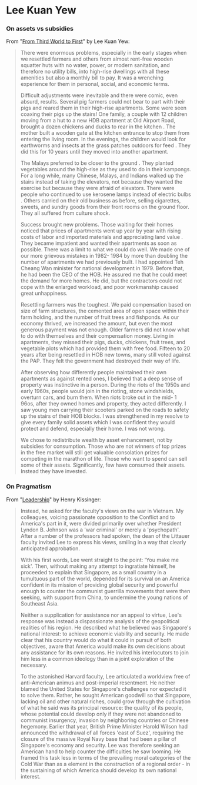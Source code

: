 # Lee Kuan Yew

### On assets vs subsidies

From "[From Third World to First](https://www.goodreads.com/book/show/144409.From_Third_World_to_First)" by Lee Kuan Yew:

> There were enormous problems, especially in the early stages when we resettled farmers and others from almost rent-free wooden squatter huts with no water, power, or modern sanitation, and therefore no utility bills, into high-rise dwellings with all these amenities but also a monthly bill to pay. It was a wrenching experience for them in personal, social, and economic terms.
> 
> Difficult adjustments were inevitable and there were comic, even absurd, results. Several pig farmers could not bear to part with their pigs and reared them in their high-rise apartments. Some were seen coaxing their pigs up the stairs! One family, a couple with 12 children moving from a hut to a new HDB apartment at Old Airport Road, brought a dozen chickens and ducks to rear in the kitchen . The mother built a wooden gate at the kitchen entrance to stop them from entering the living room. In the evenings, the children would look for earthworms and insects at the grass patches outdoors for feed . They did this for 10 years until they moved into another apartment.
> 
> The Malays preferred to be closer to the ground . They planted vegetables around the high-rise as they used to do in their kampongs. For a long while, many Chinese, Malays, and Indians walked up the stairs instead of taking the elevators, not because they wanted the exercise but because they were afraid of elevators. There were people who continued to use kerosene lamps instead of electric bulbs . Others carried on their old business as before, selling cigarettes, sweets, and sundry goods from their front rooms on the ground floor. They all suffered from culture shock.
> 
> Success brought new problems. Those waiting for their homes noticed that prices of apartments went up year by year with rising costs of labor and imported materials and appreciating land value . They became impatient and wanted their apartments as soon as possible. There was a limit to what we could do well. We made one of our more grievous mistakes in 1982- 1984 by more than doubling the number of apartments we had previously built. I had appointed Teh Cheang Wan minister for national development in 1979. Before that, he had been the CEO of the HOB. He assured me that he could meet the demand for more homes. He did, but the contractors could not cope with the enlarged workload, and poor workmanship caused great unhappiness.
> 
> Resettling farmers was the toughest. We paid compensation based on size of farm structures, the cemented area of open space within their farm holding, and the number of fruit trees and fishponds. As our economy thrived, we increased the amount, but even the most generous payment was not enough. Older farmers did not know what to do with themselves and their compensation money. Living in apartments, they missed their pigs, ducks, chickens, fruit trees, and vegetable plots which had provided them with free food. Fifteen to 20 years after being resettled in HOB new towns, many still voted against the PAP. They felt the government had destroyed their way of life.
> 
> After observing how differently people maintained their own apartments as against rented ones, I believed that a deep sense of property was instinctive in a person. During the riots of the 1950s and early 1960s, people would join in the rioting, stone windshields, overturn cars, and burn them. When riots broke out in the mid- 1 96os, after they owned homes and property, they acted differently. I saw young men carrying their scooters parked on the roads to safety up the stairs of their HOB blocks. I was strengthened in my resolve to give every family solid assets which I was confident they would protect and defend, especially their home. I was not wrong.
> 
> We chose to redistribute wealth by asset enhancement, not by subsidies for consumption.
Those who are not winners of top prizes in the free market will still get valuable consolation prizes for competing in the marathon of life. Those who want to spend can sell some of their assets. Significantly, few have consumed their assets. Instead they have invested.


### On Pragmatism

From "[Leadership](https://www.goodreads.com/book/show/58652519-leadership)" by Henry Kissinger:


> Instead, he asked for the faculty's views on the war in Vietnam. My colleagues, voicing passionate opposition to the Conflict and to America's part in it, were divided primarily over whether President Lyndon B. Johnson was a 'war criminal' or merely a 'psychopath'. After a number of the professors had spoken, the dean of the Littauer faculty invited Lee to express his views, smiling in a way that clearly anticipated approbation.
> 
> With his first words, Lee went straight to the point: 'You make me sick'. Then, without making any attempt to ingratiate himself, he proceeded to explain that Singapore, as a small country in a tumultuous part of the world, depended for its survival on an America confident in its mission of providing global security and powerful enough to counter the communist guerrilla movements that were then seeking, with support from China, to undermine the young nations of Southeast Asia.
> 
> Neither a supplication for assistance nor an appeal to virtue, Lee's response was instead a dispassionate analysis of the geopolitical realities of his region. He described what he believed was Singapore's national interest: to achieve economic viability and security. He made clear that his country would do what it could in pursuit of both objectives, aware that America would make its own decisions about any assistance for its own reasons. He invited his interlocutors to join him less in a common ideology than in a joint exploration of the necessary.
>
> To the astonished Harvard faculty, Lee articulated a worldview free of anti-American animus and post-imperial resentment. He neither blamed the United States for Singapore's challenges nor expected it to solve them. Rather, he sought American goodwill so that Singapore, lacking oil and other natural riches, could grow through the cultivation of what he said was its principal resource: the quality of its people, whose potential could develop only if they were not abandoned to communist insurgency, invasion by neighboring countries or Chinese hegemony. Earlier that year, British Prime Minister Harold Wilson had announced the withdrawal of all forces 'east of Suez', requiring the closure of the massive Royal Navy base that had been a pillar of Singapore's economy and security. Lee was therefore seeking an American hand to help counter the difficulties he saw looming. He framed this task less in terms of the prevailing moral categories of the Cold War than as a element in the construction of a regional order - in the sustaining of which America should develop its own national interest.